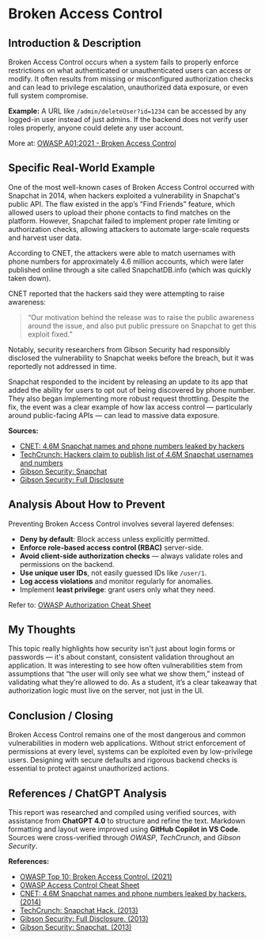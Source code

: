 # Broken Access Control

## Introduction & Description

Broken Access Control occurs when a system fails to properly enforce restrictions on what authenticated or unauthenticated users can access or modify. It often results from missing or misconfigured authorization checks and can lead to privilege escalation, unauthorized data exposure, or even full system compromise.

**Example:** A URL like `/admin/deleteUser?id=1234` can be accessed by any logged-in user instead of just admins. If the backend does not verify user roles properly, anyone could delete any user account.

More at: [OWASP A01:2021 - Broken Access Control](https://owasp.org/Top10/A01_2021-Broken_Access_Control/)

## Specific Real-World Example

One of the most well-known cases of Broken Access Control occurred with Snapchat in 2014, when hackers exploited a vulnerability in Snapchat's public API. The flaw existed in the app’s “Find Friends” feature, which allowed users to upload their phone contacts to find matches on the platform. However, Snapchat failed to implement proper rate limiting or authorization checks, allowing attackers to automate large-scale requests and harvest user data.

According to CNET, the attackers were able to match usernames with phone numbers for approximately 4.6 million accounts, which were later published online through a site called SnapchatDB.info (which was quickly taken down).

CNET reported that the hackers said they were attempting to raise awareness:

> “Our motivation behind the release was to raise the public awareness around the issue, and also put public pressure on Snapchat to get this exploit fixed.”

Notably, security researchers from Gibson Security had responsibly disclosed the vulnerability to Snapchat weeks before the breach, but it was reportedly not addressed in time.

Snapchat responded to the incident by releasing an update to its app that added the ability for users to opt out of being discovered by phone number. They also began implementing more robust request throttling. Despite the fix, the event was a clear example of how lax access control — particularly around public-facing APIs — can lead to massive data exposure.

**Sources:**
- [CNET: 4.6M Snapchat names and phone numbers leaked by hackers](https://www.cnet.com/tech/mobile/4-6m-snapchat-names-and-phone-numbers-leaked-by-hackers/)
- [TechCrunch: Hackers claim to publish list of 4.6M Snapchat usernames and numbers](https://techcrunch.com/2013/12/31/hackers-claim-to-publish-list-of-4-6m-snapchat-usernames-and-numbers/)
- [Gibson Security: Snapchat](https://gibsonsec.org/snapchat/)
- [Gibson Security: Full Disclosure](https://gibsonsec.org/snapchat/fulldisclosure/#the-find_friends-exploit)

## Analysis About How to Prevent

Preventing Broken Access Control involves several layered defenses:

- **Deny by default**: Block access unless explicitly permitted.
- **Enforce role-based access control (RBAC)** server-side.
- **Avoid client-side authorization checks** — always validate roles and permissions on the backend.
- **Use unique user IDs**, not easily guessed IDs like `/user/1`.
- **Log access violations** and monitor regularly for anomalies.
- Implement **least privilege**: grant users only what they need.

Refer to: [OWASP Authorization Cheat Sheet](https://cheatsheetseries.owasp.org/cheatsheets/Authorization_Cheat_Sheet.html)

## My Thoughts 

This topic really highlights how security isn't just about login forms or passwords — it's about constant, consistent validation throughout an application. It was interesting to see how often vulnerabilities stem from assumptions that “the user will only see what we show them,” instead of validating what they’re allowed to do. As a student, it’s a clear takeaway that authorization logic must live on the server, not just in the UI.

## Conclusion / Closing

Broken Access Control remains one of the most dangerous and common vulnerabilities in modern web applications. Without strict enforcement of permissions at every level, systems can be exploited even by low-privilege users. Designing with secure defaults and rigorous backend checks is essential to protect against unauthorized actions.

## References / ChatGPT Analysis

This report was researched and compiled using verified sources, with assistance from **ChatGPT 4.0** to structure and refine the text. Markdown formatting and layout were improved using **GitHub Copilot in VS Code**. Sources were cross-verified through *OWASP*, *TechCrunch*, and *Gibson Security*.

**References:**
- [OWASP Top 10: Broken Access Control. (2021)](https://owasp.org/Top10/A01_2021-Broken_Access_Control/)
- [OWASP Access Control Cheat Sheet](https://cheatsheetseries.owasp.org/cheatsheets/Access_Control_Cheat_Sheet.html)
- [CNET: 4.6M Snapchat names and phone numbers leaked by hackers. (2014)](https://www.cnet.com/tech/mobile/)
- [TechCrunch: Snapchat Hack. (2013)](https://techcrunch.com/2013/12/31/hackers-claim-to-publish-list-of-4-6m-snapchat-usernames-and-numbers/)
- [Gibson Security: Full Disclosure. (2013)](https://gibsonsec.org/snapchat/fulldisclosure/)
- [Gibson Security: Snapchat. (2013)](https://gibsonsec.org/snapchat/)

